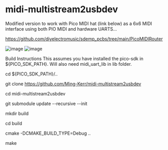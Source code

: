 # midi-multistream2usbdev

Modified version to work with Pico MIDI hat (link below) as a 6x6 MIDI interface using both PIO MIDI and hardware UARTS...

https://github.com/diyelectromusic/sdemp_pcbs/tree/main/PicoMIDIRouter

![image](https://github.com/Ming-Kerr/midi-multistream2usbdev/assets/84568533/6e9e9b6e-adda-4e36-86cc-d235320ff4b7)
![image](https://github.com/Ming-Kerr/midi-multistream2usbdev/assets/84568533/070435ba-c6a8-42a4-bd95-9672ece8b1aa)

Build Instructions
This assumes you have installed the pico-sdk in ${PICO_SDK_PATH}.
Will also need midi_uart_lib in lib folder.

cd ${PICO_SDK_PATH}/..

git clone https://github.com/Ming-Kerr/midi-multistream2usbdev

cd midi-multistream2usbdev

git submodule update --recursive --init

mkdir build

cd build

cmake -DCMAKE_BUILD_TYPE=Debug ..

make

